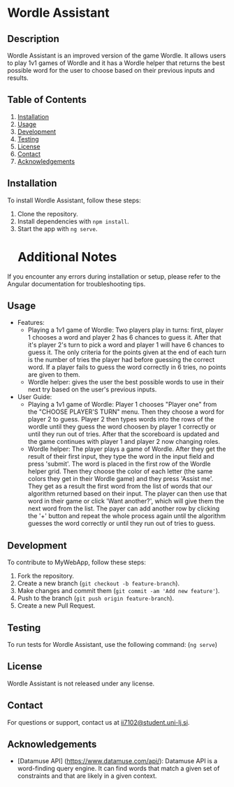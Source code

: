# Wordle Assistant

## Description
Wordle Assistant is an improved version of the game Wordle. It allows users to play 1v1 games of Wordle and it has a Wordle helper that returns the best possible word for the user to choose based on their previous inputs and results.

## Table of Contents
1. [Installation](#installation)
2. [Usage](#usage)
3. [Development](#development)
4. [Testing](#testing)
5. [License](#license)
6. [Contact](#contact)
7. [Acknowledgements](#acknowledgements)

## Installation
To install Wordle Assistant, follow these steps:

1. Clone the repository.
2. Install dependencies with `npm install`.
3. Start the app with `ng serve`.
   # Additional Notes
  If you encounter any errors during installation or setup, please refer to the Angular documentation for troubleshooting tips.

## Usage
- Features:
  - Playing a 1v1 game of Wordle: Two players play in turns: first, player 1 chooses a word and player 2 has 6 chances to guess it. After that it's player 2's turn to pick a word and player 1 will have 6 chances to guess it. The only criteria for the points given at the end of each turn is the number of tries the player had before guessing the correct word. If a player fails to guess the word correctly in 6 tries, no points are given to them.
  - Wordle helper: gives the user the best possible words to use in their next try based on the user's previous inputs.
- User Guide:
  - Playing a 1v1 game of Wordle: Player 1 chooses "Player one" from the "CHOOSE PLAYER'S TURN" menu. Then they choose a word for player 2 to guess. Player 2 then types words into the rows of the wordle until they guess the word choosen by player 1 correctly or until they run out of tries. After that the scoreboard is updated and the game continues with player 1 and player 2 now changing roles.
  - Wordle helper: The player plays a game of Wordle. After they get the result of their first input, they type the word in the input field and press 'submit'. The word is placed in the first row of the Wordle helper grid. Then they choose the color of each letter (the same colors they get in their Wordle game) and they press 'Assist me'. They get as a result the first word from the list of words that our algorithm returned based on their input. The player can then use that word in their game or click 'Want another?', which will give them the next word from the list. The payer can add another row by clicking the '+' button and repeat the whole process again until the algorithm guesses the word correctly or until they run out of tries to guess.

## Development
To contribute to MyWebApp, follow these steps:
1. Fork the repository.
2. Create a new branch (`git checkout -b feature-branch`).
3. Make changes and commit them (`git commit -am 'Add new feature'`).
4. Push to the branch (`git push origin feature-branch`).
5. Create a new Pull Request.

## Testing
To run tests for Wordle Assistant, use the following command:
 (`ng serve`)

## License
Wordle Assistant is not released under any license.

## Contact
For questions or support, contact us at ii7102@student.uni-lj.si.

## Acknowledgements
- [Datamuse API] (https://www.datamuse.com/api/): Datamuse API is a word-finding query engine. It can find words that match a given set of constraints and that are likely in a given context.
